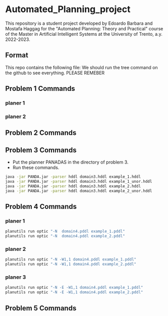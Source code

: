 # Automated_Planning_project
This repository is a student project developed by Edoardo Barbara and Mostafa Haggag for the "Automated Planning: Theory and Practical" course of the Master in Artificial Intelligent Systems at the University of Trento, a.y. 2022-2023.
## Format
This repo contains the following file:
We should run the tree command on the github to see everything. PLEASE REMEBER
## Problem 1 Commands
### planer 1

### planer 2

## Problem 2 Commands

## Problem 3 Commands
* Put the planner PANADAS in the directory of problem 3. 
* Run these commands.

```bash
java -jar PANDA.jar -parser hddl domain3.hddl example_1.hddl 
java -jar PANDA.jar -parser hddl domain3.hddl example_1_unor.hddl
java -jar PANDA.jar -parser hddl domain3.hddl example_2.hddl 
java -jar PANDA.jar -parser hddl domain3.hddl example_2_unor.hddl 

```

## Problem 4 Commands
### planer 1
```bash
planutils run optic "-N  domain4.pddl example_1.pddl"
planutils run optic "-N  domain4.pddl example_2.pddl"

```

### planer 2
```bash
planutils run optic "-N -W1,1 domain4.pddl example_1.pddl" 
planutils run optic "-N -W1,1 domain4.pddl example_2.pddl" 

```
### planer 3
```bash
planutils run optic "-N -E -W1,1 domain4.pddl example_1.pddl"
planutils run optic "-N -E -W1,1 domain4.pddl example_2.pddl"

```
## Problem 5 Commands
